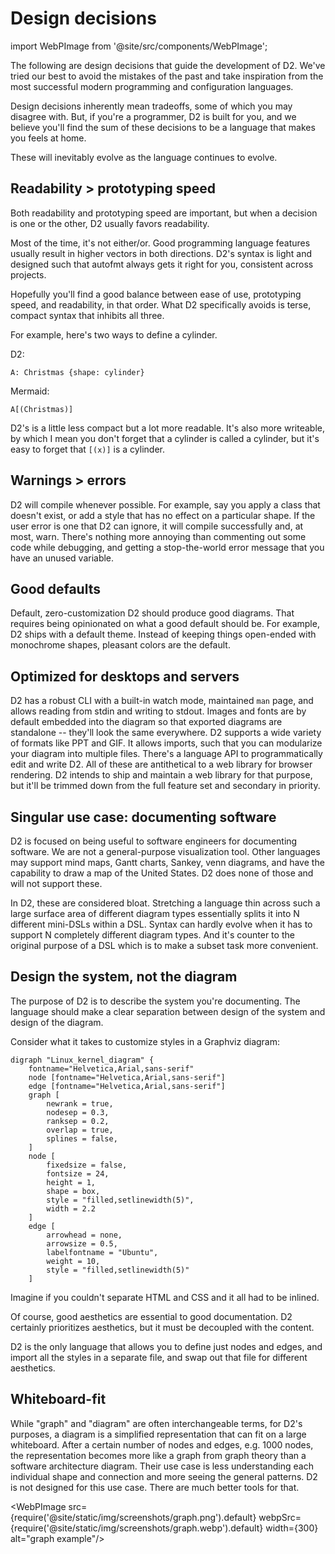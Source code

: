 # Design decisions

import WebPImage from '@site/src/components/WebPImage';

The following are design decisions that guide the development of D2. We've tried our best
to avoid the mistakes of the past and take inspiration from the most successful modern
programming and configuration languages.

Design decisions inherently mean tradeoffs, some of which you may disagree with. But, if
you're a programmer, D2 is built for you, and we believe you'll find the sum of these
decisions to be a language that makes you feels at home.

These will inevitably evolve as the language continues to evolve.

## Readability > prototyping speed

Both readability and prototyping speed are important, but when a decision is one or the
other, D2 usually favors readability.

Most of the time, it's not either/or. Good programming language features usually result in
higher vectors in both directions. D2's syntax is light and designed such that autofmt
always gets it right for you, consistent across projects.

Hopefully you'll find a good balance between ease of use, prototyping speed, and
readability, in that order. What D2 specifically avoids is terse, compact syntax that
inhibits all three.

For example, here's two ways to define a cylinder.

D2:

```d2
A: Christmas {shape: cylinder}
```

Mermaid:

```
A[(Christmas)]
```

D2's is a little less compact but a lot more readable. It's also more writeable, by which
I mean you don't forget that a cylinder is called a cylinder, but it's easy to forget that
`[(x)]` is a cylinder.

## Warnings > errors

D2 will compile whenever possible. For example, say you apply a class that doesn't exist,
or add a style that has no effect on a particular shape. If the user error is one that D2
can ignore, it will compile successfully and, at most, warn. There's nothing more annoying
than commenting out some code while debugging, and getting a stop-the-world error message
that you have an unused variable.

## Good defaults

Default, zero-customization D2 should produce good diagrams. That requires being
opinionated on what a good default should be. For example, D2 ships with a default theme.
Instead of keeping things open-ended with monochrome shapes, pleasant colors are the
default.

## Optimized for desktops and servers

D2 has a robust CLI with a built-in watch mode, maintained `man` page, and allows reading
from stdin and writing to stdout. Images and fonts are by default embedded into the
diagram so that exported diagrams are standalone -- they'll look the same everywhere. D2
supports a wide variety of formats like PPT and GIF. It allows imports, such that you can
modularize your diagram into multiple files. There's a language API to programmatically
edit and write D2. All of these are antithetical to a web library for browser rendering.
D2 intends to ship and maintain a web library for that purpose, but it'll be trimmed down
from the full feature set and secondary in priority.

## Singular use case: documenting software

D2 is focused on being useful to software engineers for documenting software. We are not a
general-purpose visualization tool. Other languages may support mind maps, Gantt charts,
Sankey, venn diagrams, and have the capability to draw a map of the United States. D2 does
none of those and will not support these.

In D2, these are considered bloat. Stretching a language thin across such a large surface
area of different diagram types essentially splits it into N different mini-DSLs within a
DSL. Syntax can hardly evolve when it has to support N completely different diagram types.
And it's counter to the original purpose of a DSL which is to make a subset task more
convenient.

## Design the system, not the diagram

The purpose of D2 is to describe the system you're documenting. The language should make a
clear separation between design of the system and design of the diagram.

Consider what it takes to customize styles in a Graphviz diagram:

```
digraph "Linux_kernel_diagram" {
	fontname="Helvetica,Arial,sans-serif"
	node [fontname="Helvetica,Arial,sans-serif"]
	edge [fontname="Helvetica,Arial,sans-serif"]
	graph [
		newrank = true,
		nodesep = 0.3,
		ranksep = 0.2,
		overlap = true,
		splines = false,
	]
	node [
		fixedsize = false,
		fontsize = 24,
		height = 1,
		shape = box,
		style = "filled,setlinewidth(5)",
		width = 2.2
	]
	edge [
		arrowhead = none,
		arrowsize = 0.5,
		labelfontname = "Ubuntu",
		weight = 10,
		style = "filled,setlinewidth(5)"
	]
```

Imagine if you couldn't separate HTML and CSS and it all had to be inlined.

Of course, good aesthetics are essential to good documentation. D2 certainly prioritizes
aesthetics, but it must be decoupled with the content.

D2 is the only language that allows you to define just nodes and edges, and import all the
styles in a separate file, and swap out that file for different aesthetics.

## Whiteboard-fit

While "graph" and "diagram" are often interchangeable terms, for D2's purposes, a diagram
is a simplified representation that can fit on a large whiteboard. After a certain number
of nodes and edges, e.g. 1000 nodes, the representation becomes more like a graph from
graph theory than a software architecture diagram. Their use case is less understanding
each individual shape and connection and more seeing the general patterns. D2 is not
designed for this use case. There are much better tools for that.


<WebPImage src={require('@site/static/img/screenshots/graph.png').default} webpSrc={require('@site/static/img/screenshots/graph.webp').default} width={300} alt="graph example"/>
